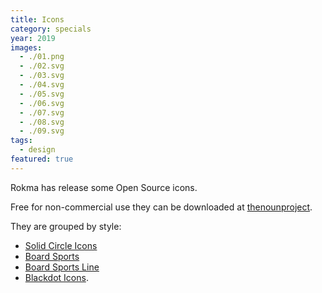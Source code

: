 ```yaml
---
title: Icons
category: specials
year: 2019
images:
  - ./01.png
  - ./02.svg
  - ./03.svg
  - ./04.svg
  - ./05.svg
  - ./06.svg
  - ./07.svg
  - ./08.svg
  - ./09.svg
tags:
  - design
featured: true
---
```


Rokma has release some Open Source icons.

Free for non-commercial use they can be downloaded at [thenounproject](https://thenounproject.com/rokma/uploads/).

They are grouped by style:

- [Solid Circle Icons](https://thenounproject.com/rokma/collection/board-sports-solid-circle-icons-collection/)
- [Board Sports](https://thenounproject.com/rokma/collection/board-sports/)
- [Board Sports Line](https://thenounproject.com/rokma/collection/board-sports-line-collection/)
- [Blackdot Icons](https://thenounproject.com/rokma/collection/board-rider-blackdot-icons-collection).
